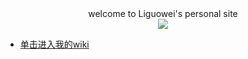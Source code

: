 <div style="text-align:center">
welcome to Liguowei's personal site
</div>
<div style="text-align:center">
<img src="https://pic1.zhimg.com/v2-3c5030b2718e0f03e8e9ec4e9f678c8c_b.gif">
</div>

- [单击进入我的wiki](./wiki)
